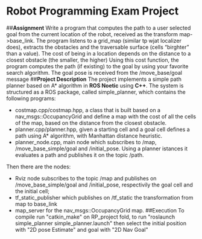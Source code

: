# Robot Programming Exam Project
##**Assignment**
Write a program that computes the path to a user selected goal from the current location of the robot, received as the transform map->base_link. The program listens to a grid_map (similar tp wjat localizer
does), extracts the obstacles and the traversable surface (cells “birghter” than a value). The cost of being in a location depends on the distance to a closest obstacle (the smaller, the higher)  Using this cost function, the program computes the path (if existing) to the goal by using your favorite search algorithm. The goal pose is received from the /move_base/goal message
##**Project Description**
The project implements a simple path planner based on A* algorithm in **ROS Noetic** using **C++**.
The system is structured as a ROS package, called simple_planner, which contains the following programs:
- costmap.cpp/costmap.hpp, a class that is built based on a nav_msgs::OccupancyGrid and define a map with the cost of all the cells of the map, based on the distance from the closest obstacle.
- planner.cpp/planner.hpp, given a starting cell and a goal cell defines a path using A* algorithm, with Manhattan distance heuristic.
- planner_node.cpp, main node which subscribes to /map, /move_base_simple/goal and /initial_pose. Using a planner istances it evaluates a path and publishes it on the topic /path.

Then there are the nodes:
- Rviz node subscribes to the topic /map and publishes on /move_base_simple/goal and /initial_pose, respectivily the goal cell and the initial cell;
- tf_static_publisher which publishes on /tf_static the transformation from map to base_link
- map_server for the nav_msgs::OccupancyGrid map.
##Execution
To compile run "catkin_make" on RP_project fold, to run "roslaunch simple_planner simple_planner.launch" then select the initial position with "2D pose Estimate" and goal with "2D Nav Goal"
